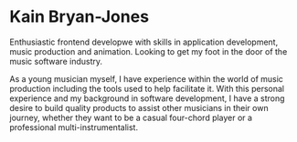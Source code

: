 # Kain Bryan-Jones
Enthusiastic frontend developwe with skills in application development, music production and animation. Looking to get my foot in the door of the music software industry.

As a young musician myself, I have experience within the world of music production including the tools used to help facilitate it. With this personal experience and my background in software development, I have a strong desire to build quality products to assist other musicians in their own journey, whether they want to be a casual four-chord player or a professional multi-instrumentalist.

